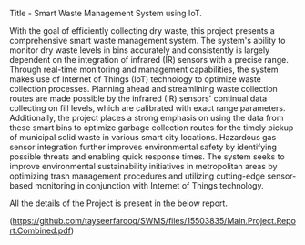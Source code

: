 Title - Smart Waste Management System using IoT.


With the goal of efficiently collecting dry waste, this project presents a comprehensive
smart waste management system. The system's ability to monitor dry waste levels in bins
accurately and consistently is largely dependent on the integration of infrared (IR) sensors
with a precise range. Through real-time monitoring and management capabilities, the
system makes use of Internet of Things (IoT) technology to optimize waste collection
processes. Planning ahead and streamlining waste collection routes are made possible by
the infrared (IR) sensors' continual data collecting on fill levels, which are calibrated with
exact range parameters. Additionally, the project places a strong emphasis on using the
data from these smart bins to optimize garbage collection routes for the timely pickup of
municipal solid waste in various smart city locations. Hazardous gas sensor integration
further improves environmental safety by identifying possible threats and enabling quick
response times. The system seeks to improve environmental sustainability initiatives in
metropolitan areas by optimizing trash management procedures and utilizing cutting-edge
sensor-based monitoring in conjunction with Internet of Things technology.


All the details of the Project is present in the below report.


(https://github.com/tayseerfarooq/SWMS/files/15503835/Main.Project.Report.Combined.pdf)
